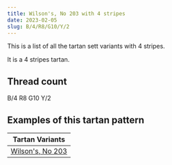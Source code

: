 ```yaml
---
title: Wilson's, No 203 with 4 stripes
date: 2023-02-05
slug: B/4/R8/G10/Y/2
---
```

This is a list of all the tartan sett variants with 4 stripes.

It is a 4 stripes tartan.


## Thread count
B/4 R8 G10 Y/2

## Examples of this tartan pattern

| Tartan Variants |
|---------------|
| [Wilson's, No 203](/variants/b/4/r8/g10/y/2-b5480b0-g008000-rc00000-yf0c000)||
